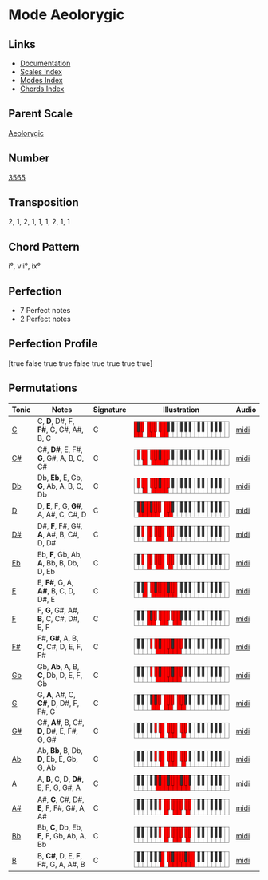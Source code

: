# Mode Aeolorygic

## Links

- [Documentation](README.md)
- [Scales Index](Scales.md)
- [Modes Index](Modes.md)
- [Chords Index](Chords.md)

## Parent Scale

[Aeolorygic](ScaleAeolorygic.md)

## Number

[3565](https://ianring.com/musictheory/scales/3565)

## Transposition

2, 1, 2, 1, 1, 1, 2, 1, 1

## Chord Pattern

i⁰, vii⁰, ix⁰

## Perfection

- 7 Perfect notes
- 2 Perfect notes

## Perfection Profile

[true false true true false true true true true]

## Permutations

| Tonic | Notes | Signature | Illustration | Audio |
|-------|-------|-----------|--------------|-------|
| [C](ModeCNaturalAeolorygic.md) | C, **D**, D#, F, **F#**, G, G#, A#, B, C | C | ![CNaturalAeolorygic](ModeCNaturalAeolorygic.png) | [midi](https://github.com/edipermadi/music/blob/main/docs/ModeCNaturalAeolorygic.mid?raw=true) |
| [C#](ModeCSharpAeolorygic.md) | C#, **D#**, E, F#, **G**, G#, A, B, C, C# | C | ![CSharpAeolorygic](ModeCSharpAeolorygic.png) | [midi](https://github.com/edipermadi/music/blob/main/docs/ModeCSharpAeolorygic.mid?raw=true) |
| [Db](ModeDFlatAeolorygic.md) | Db, **Eb**, E, Gb, **G**, Ab, A, B, C, Db | C | ![DFlatAeolorygic](ModeDFlatAeolorygic.png) | [midi](https://github.com/edipermadi/music/blob/main/docs/ModeDFlatAeolorygic.mid?raw=true) |
| [D](ModeDNaturalAeolorygic.md) | D, **E**, F, G, **G#**, A, A#, C, C#, D | C | ![DNaturalAeolorygic](ModeDNaturalAeolorygic.png) | [midi](https://github.com/edipermadi/music/blob/main/docs/ModeDNaturalAeolorygic.mid?raw=true) |
| [D#](ModeDSharpAeolorygic.md) | D#, **F**, F#, G#, **A**, A#, B, C#, D, D# | C | ![DSharpAeolorygic](ModeDSharpAeolorygic.png) | [midi](https://github.com/edipermadi/music/blob/main/docs/ModeDSharpAeolorygic.mid?raw=true) |
| [Eb](ModeEFlatAeolorygic.md) | Eb, **F**, Gb, Ab, **A**, Bb, B, Db, D, Eb | C | ![EFlatAeolorygic](ModeEFlatAeolorygic.png) | [midi](https://github.com/edipermadi/music/blob/main/docs/ModeEFlatAeolorygic.mid?raw=true) |
| [E](ModeENaturalAeolorygic.md) | E, **F#**, G, A, **A#**, B, C, D, D#, E | C | ![ENaturalAeolorygic](ModeENaturalAeolorygic.png) | [midi](https://github.com/edipermadi/music/blob/main/docs/ModeENaturalAeolorygic.mid?raw=true) |
| [F](ModeFNaturalAeolorygic.md) | F, **G**, G#, A#, **B**, C, C#, D#, E, F | C | ![FNaturalAeolorygic](ModeFNaturalAeolorygic.png) | [midi](https://github.com/edipermadi/music/blob/main/docs/ModeFNaturalAeolorygic.mid?raw=true) |
| [F#](ModeFSharpAeolorygic.md) | F#, **G#**, A, B, **C**, C#, D, E, F, F# | C | ![FSharpAeolorygic](ModeFSharpAeolorygic.png) | [midi](https://github.com/edipermadi/music/blob/main/docs/ModeFSharpAeolorygic.mid?raw=true) |
| [Gb](ModeGFlatAeolorygic.md) | Gb, **Ab**, A, B, **C**, Db, D, E, F, Gb | C | ![GFlatAeolorygic](ModeGFlatAeolorygic.png) | [midi](https://github.com/edipermadi/music/blob/main/docs/ModeGFlatAeolorygic.mid?raw=true) |
| [G](ModeGNaturalAeolorygic.md) | G, **A**, A#, C, **C#**, D, D#, F, F#, G | C | ![GNaturalAeolorygic](ModeGNaturalAeolorygic.png) | [midi](https://github.com/edipermadi/music/blob/main/docs/ModeGNaturalAeolorygic.mid?raw=true) |
| [G#](ModeGSharpAeolorygic.md) | G#, **A#**, B, C#, **D**, D#, E, F#, G, G# | C | ![GSharpAeolorygic](ModeGSharpAeolorygic.png) | [midi](https://github.com/edipermadi/music/blob/main/docs/ModeGSharpAeolorygic.mid?raw=true) |
| [Ab](ModeAFlatAeolorygic.md) | Ab, **Bb**, B, Db, **D**, Eb, E, Gb, G, Ab | C | ![AFlatAeolorygic](ModeAFlatAeolorygic.png) | [midi](https://github.com/edipermadi/music/blob/main/docs/ModeAFlatAeolorygic.mid?raw=true) |
| [A](ModeANaturalAeolorygic.md) | A, **B**, C, D, **D#**, E, F, G, G#, A | C | ![ANaturalAeolorygic](ModeANaturalAeolorygic.png) | [midi](https://github.com/edipermadi/music/blob/main/docs/ModeANaturalAeolorygic.mid?raw=true) |
| [A#](ModeASharpAeolorygic.md) | A#, **C**, C#, D#, **E**, F, F#, G#, A, A# | C | ![ASharpAeolorygic](ModeASharpAeolorygic.png) | [midi](https://github.com/edipermadi/music/blob/main/docs/ModeASharpAeolorygic.mid?raw=true) |
| [Bb](ModeBFlatAeolorygic.md) | Bb, **C**, Db, Eb, **E**, F, Gb, Ab, A, Bb | C | ![BFlatAeolorygic](ModeBFlatAeolorygic.png) | [midi](https://github.com/edipermadi/music/blob/main/docs/ModeBFlatAeolorygic.mid?raw=true) |
| [B](ModeBNaturalAeolorygic.md) | B, **C#**, D, E, **F**, F#, G, A, A#, B | C | ![BNaturalAeolorygic](ModeBNaturalAeolorygic.png) | [midi](https://github.com/edipermadi/music/blob/main/docs/ModeBNaturalAeolorygic.mid?raw=true) |
